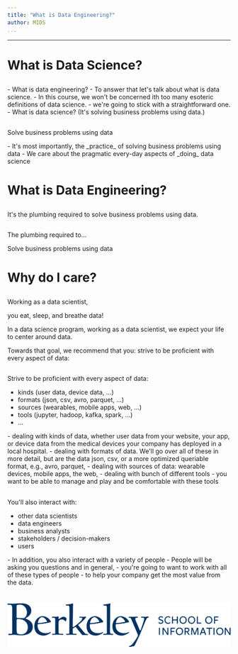 ```yaml
---
title: "What is Data Engineering?"
author: MIDS
...
```


---




# What is Data Science?
##

<div class="notes">
- What is data engineering?
- To answer that let's talk about what is data science.
- In this course, we won't be concerned ith too many esoteric definitions of data science. 
- we're going to stick with a straightforward one. 
- What is data science? 
(It's solving business problems using data.)
</div>



##

Solve business problems using data

<div class="notes">
- It's most importantly, the _practice_ of 
solving business problems using data
- We care about the pragmatic every-day
aspects of _doing_ data science
</div>

# What is Data Engineering?
##

<div class="notes">
It's the plumbing required to solve business problems using data.
</div>

##

The plumbing required to...

Solve business problems using data

<div class="notes">
</div>


# Why do I care?
##

## 

Working as a data scientist,

you eat, sleep, and breathe data!

<div class="notes">
In a data science program, working as a data scientist, we expect your life to center around data.

Towards that goal, we recommend that you:
strive to be proficient with every aspect of data:
</div>

##

Strive to be proficient with every aspect of data:

- kinds (user data, device data, ...)
- formats (json, csv, avro, parquet, ...)
- sources (wearables, mobile apps, web, ...)
- tools (jupyter, hadoop, kafka, spark, ...)
- ...

<div class="notes">
- dealing with kinds of data, whether user data from your website, your app, or device data from the medical devices your company has deployed in a local hospital.
- dealing with formats of data. We'll go over all of these in more detail, but are the data json, csv, or a more optimized queriable format, e.g., avro, parquet, 
- dealing with sources of data: wearable devices, mobile apps, the web,
- dealing with bunch of different tools - you want to be able to manage and play and be comfortable with these tools
</div>


##

You'll also interact with:

- other data scientists
- data engineers
- business analysts
- stakeholders / decision-makers
- users

<div class="notes">
- In addition, you also interact with a variety of people 
- People will be asking you questions and in general, 
- you're going to want to work with all of these types of people 
- to help your company get the most value from the data.
</div>


#

<img class="logo" src="images/berkeley-school-of-information-logo.png"/>


